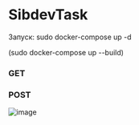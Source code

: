 # SibdevTask
Запуск: sudo docker-compose up -d

(sudo docker-compose up  --build)

### GET
### POST
![image](https://user-images.githubusercontent.com/40664658/117278927-c85e9780-ae93-11eb-9f49-f8400b8ed151.png)

